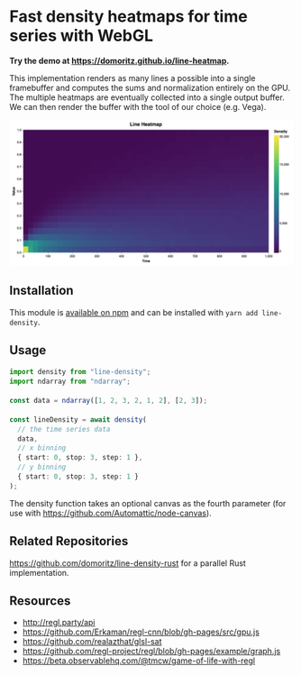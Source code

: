 # Fast density heatmaps for time series with WebGL

**Try the demo at https://domoritz.github.io/line-heatmap.**

This implementation renders as many lines a possible into a single framebuffer and computes the sums and normalization entirely on the GPU. The multiple heatmaps are eventually collected into a single output buffer. We can then render the buffer with the tool of our choice (e.g. Vega).

<a href="https://domoritz.github.io/line-heatmap">
    <img src="https://raw.githubusercontent.com/domoritz/line-density/master/screenshot.png" width="600"></img>
</a>

## Installation

This module is [available on npm](https://www.npmjs.com/package/line-density) and can be installed with `yarn add line-density`.

## Usage

```ts
import density from "line-density";
import ndarray from "ndarray";

const data = ndarray([1, 2, 3, 2, 1, 2], [2, 3]);

const lineDensity = await density(
  // the time series data
  data,
  // x binning
  { start: 0, stop: 3, step: 1 },
  // y binning
  { start: 0, stop: 3, step: 1 }
);
```

The density function takes an optional canvas as the fourth parameter (for use with https://github.com/Automattic/node-canvas).

## Related Repositories

https://github.com/domoritz/line-density-rust for a parallel Rust implementation.

## Resources

- http://regl.party/api
- https://github.com/Erkaman/regl-cnn/blob/gh-pages/src/gpu.js
- https://github.com/realazthat/glsl-sat
- https://github.com/regl-project/regl/blob/gh-pages/example/graph.js
- https://beta.observablehq.com/@tmcw/game-of-life-with-regl
